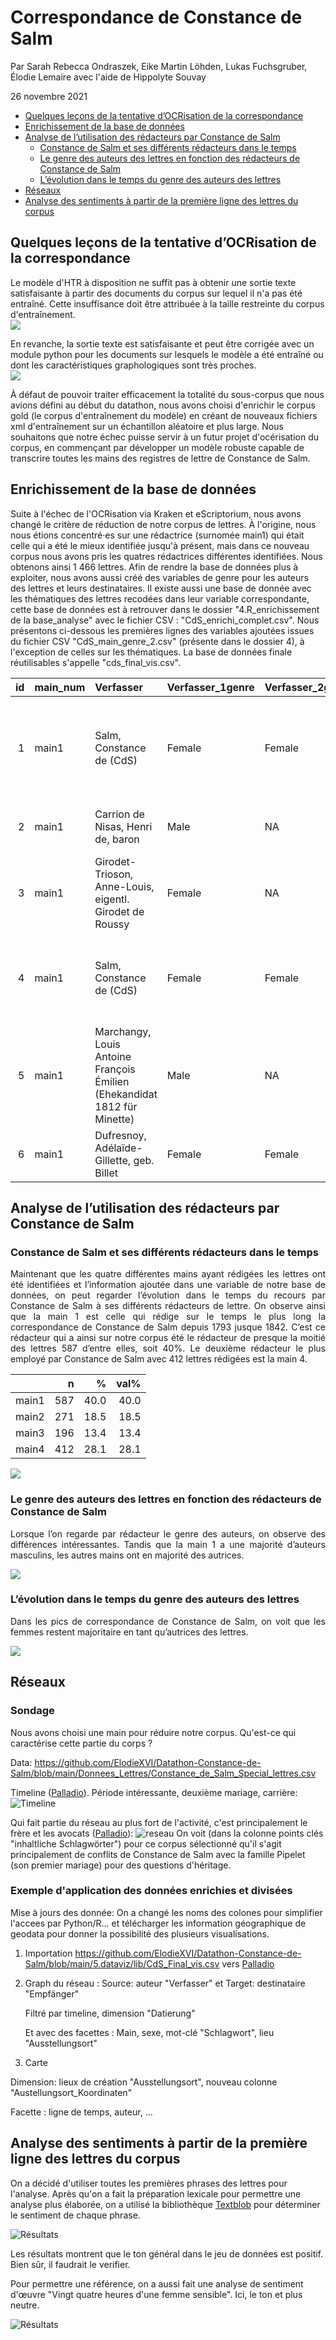 Correspondance de Constance de Salm
================
Par Sarah Rebecca Ondraszek, Eike Martin Löhden, Lukas Fuchsgruber, Élodie Lemaire avec l'aide de Hippolyte Souvay

26 novembre 2021

-   [Quelques leçons de la tentative d’OCRisation de la
    correspondance](#quelques-leçons-de-la-tentative-docrisation-de-la-correspondance)
-   [Enrichissement de la base de
    données](#enrichissement-de-la-base-de-données)
-   [Analyse de l’utilisation des rédacteurs par Constance de
    Salm](#analyse-de-lutilisation-des-rédacteurs-par-constance-de-salm)
    -   [Constance de Salm et ses différents rédacteurs dans le
        temps](#constance-de-salm-et-ses-différents-rédacteurs-dans-le-temps)
    -   [Le genre des auteurs des lettres en fonction des rédacteurs de
        Constance de
        Salm](#le-genre-des-auteurs-des-lettres-en-fonction-des-rédacteurs-de-constance-de-salm)
    -   [L’évolution dans le temps du genre des auteurs des
        lettres](#lévolution-dans-le-temps-du-genre-des-auteurs-des-lettres)
-   [Réseaux](#réseaux)
-   [Analyse des sentiments à partir de la première ligne des lettres du corpus](#analyse-des-sentiments-à-partir-de-la-première-ligne-des-lettres-du-corpus)

## Quelques leçons de la tentative d’OCRisation de la correspondance

Le modèle d'HTR à disposition ne suffit pas à obtenir une sortie texte satisfaisante à partir des documents du corpus sur lequel il n'a pas été entraîné. Cette insuffisance doit être attribuée à la taille restreinte du corpus d'entraînement.
<img src="Quelques-graphiques_files/htr_inefficace.png" style="display: block; margin: auto;" />

En revanche, la sortie texte est satisfaisante et peut être corrigée avec un module python pour les documents sur lesquels le modèle a été entraîné ou dont les caractéristiques graphologiques sont très proches.
<img src="Quelques-graphiques_files/htr_efficace.png" style="display: block; margin: auto;" />

À défaut de pouvoir traiter efficacement la totalité du sous-corpus que nous avions défini au début du datathon, nous avons choisi d'enrichir le corpus gold (le corpus d'entraînement du modèle) en créant de nouveaux fichiers xml d'entraînement sur un échantillon aléatoire et plus large. Nous souhaitons que notre échec puisse servir à un futur projet d'océrisation du corpus, en commençant par développer un modèle robuste capable de transcrire toutes les mains des registres de lettre de Constance de Salm.


## Enrichissement de la base de données

Suite à l'échec de l'OCRisation via Kraken et eScriptorium, nous avons changé le critère de réduction de notre corpus de lettres. À l'origine, nous nous étions concentré·es sur une rédactrice (surnomée main1) qui était celle qui a été le mieux identifiée jusqu'à présent, mais dans ce nouveau corpus nous avons pris les quatres rédactrices différentes identifiées. Nous obtenons ainsi 1 466 lettres. Afin de rendre la base de données plus à exploiter, nous avons aussi créé des variables de genre pour les auteurs des lettres et leurs destinataires. Il existe aussi une base de donnée avec les thématiques des lettres recodées dans leur variable correspondante, cette base de données est à retrouver dans le dossier "4.R_enrichissement de la base_analyse" avec le fichier CSV : "CdS_enrichi_complet.csv". Nous présentons ci-dessous les premières lignes des variables ajoutées issues du fichier CSV "CdS_main_genre_2.csv" (présente dans le dossier 4), à l'exception de celles sur les thématiques. La base de données finale réutilisables s'appelle "cds_final_vis.csv".

|  id | main\_num | Verfasser                                                                | Verfasser\_1genre | Verfasser\_2genre | Empfänger                                                                        | Empfänger1genre | Datierung..JJJJ.MM.TT. | Schlagwörter                                                                                                   |
|----:|:----------|:-------------------------------------------------------------------------|:------------------|:------------------|:---------------------------------------------------------------------------------|:----------------|:-----------------------|:---------------------------------------------------------------------------------------------------------------|
|   1 | main1     | Salm, Constance de (CdS)                                                 | Female            | Female            | Pailliet, Jean Baptiste Joseph (Anwalt der CdS in Orléans, um 1829)              | Female          | 1841-11-09             | CdS: Œuvres complètes (1842); Tod/Trauer; CdS: Vierbändige Werkausgabe (1835/1836), 2 Prosa- und 2 Poesiebände |
|   2 | main1     | Carrion de Nisas, Henri de, baron                                        | Male              | NA                | Salm, Constance de (CdS)                                                         | Female          | 1810-05-22             | CdS: Cantate sur le mariage de Sa Majesté l’Empereur (1810)                                                    |
|   3 | main1     | Girodet-Trioson, Anne-Louis, eigentl. Girodet de Roussy                  | Female            | NA                | Salm, Constance de (CdS)                                                         | Female          | 1817-05-20             | NA                                                                                                             |
|   4 | main1     | Salm, Constance de (CdS)                                                 | Female            | Female            | Pailliet, Jean Baptiste Joseph (Anwalt der CdS in Orléans, um 1829)              | Female          | 1829-06-03             | Wirtschaft/Finanzen; Prozess/Gericht                                                                           |
|   5 | main1     | Marchangy, Louis Antoine François Émilien (Ehekandidat 1812 für Minette) | Male              | NA                | Martini, Jean Paul Égide, eigentl. Johann Paul Ägidius Martin bzw. Schwarzendorf | Female          | NA                     | NA                                                                                                             |
|   6 | main1     | Dufresnoy, Adélaïde-Gillette, geb. Billet                                | Female            | Female            | Salm, Constance de (CdS)                                                         | Female          | 1811-01-28             | Briefpartner/Werk                                                                                              |

## Analyse de l’utilisation des rédacteurs par Constance de Salm

### Constance de Salm et ses différents rédacteurs dans le temps

<p style="text-align:justify;">
Maintenant que les quatre différentes mains ayant rédigées les lettres
ont été identifiées et l’information ajoutée dans une variable de notre
base de données, on peut regarder l’évolution dans le temps du recours
par Constance de Salm à ses différents rédacteurs de lettre. On observe
ainsi que la main 1 est celle qui rédige sur le temps le plus long la
correspondance de Constance de Salm depuis 1793 jusque 1842. C’est ce
rédacteur qui a ainsi sur notre corpus été le rédacteur de presque la
moitié des lettres 587 d’entre elles, soit 40%. Le deuxième rédacteur le
plus employé par Constance de Salm avec 412 lettres rédigées est la main
4.
</p>

|       |   n |    % | val% |
|:------|----:|-----:|-----:|
| main1 | 587 | 40.0 | 40.0 |
| main2 | 271 | 18.5 | 18.5 |
| main3 | 196 | 13.4 | 13.4 |
| main4 | 412 | 28.1 | 28.1 |

<img src="Quelques-graphiques_files/figure-gfm/unnamed-chunk-2-1.png" style="display: block; margin: auto;" />

### Le genre des auteurs des lettres en fonction des rédacteurs de Constance de Salm

<p style="text-align:justify;">
Lorsque l’on regarde par rédacteur le genre des auteurs, on observe des
différences intéressantes. Tandis que la main 1 a une majorité d’auteurs
masculins, les autres mains ont en majorité des autrices.
</p>

<img src="Quelques-graphiques_files/figure-gfm/unnamed-chunk-3-1.png" style="display: block; margin: auto;" />

### L’évolution dans le temps du genre des auteurs des lettres

<p style="text-align:justify;">
Dans les pics de correspondance de Constance de Salm, on voit que les
femmes restent majoritaire en tant qu’autrices des lettres.
</p>

<img src="Quelques-graphiques_files/figure-gfm/unnamed-chunk-4-1.png" style="display: block; margin: auto;" />

## Réseaux

### Sondage

Nous avons choisi une main pour réduire notre corpus. Qu'est-ce qui caractérise cette partie du corps ?

Data: https://github.com/ElodieXVI/Datathon-Constance-de-Salm/blob/main/Donnees_Lettres/Constance_de_Salm_Special_lettres.csv

Timeline ([Palladio](http://hdlab.stanford.edu/palladio/)). Période intéressante, deuxième mariage, carrière:
![Timeline](timeline%20corpus%20séléctionné.PNG)

Qui fait partie du réseau au plus fort de l'activité, c'est principalement le frère et les avocats ([Palladio](http://hdlab.stanford.edu/palladio/)):
![reseau](reseau%20corpus%20sélectionné%20-%20focalisation%20temporelle%20en%20fonction%20de%20la%20quantité%20-%20resultat%20principalement%20frère%20et%20avocat.PNG)
On voit (dans la colonne points clés "inhaltliche Schlagwörter") pour ce corpus sélectionné qu'il s'agit principalement de conflits de Constance de Salm avec la famille Pipelet (son premier mariage) pour des questions d'héritage.

### Exemple d'application des données enrichies et divisées

Mise à jours des donnée: On a changé les noms des colones pour simplifier l'accees par Python/R... et télécharger les information géographique de geodata pour donner la possibilité des plusieurs visualisations.

1. Importation https://github.com/ElodieXVI/Datathon-Constance-de-Salm/blob/main/5.dataviz/lib/CdS_Final_vis.csv vers [Palladio](http://hdlab.stanford.edu/palladio/)

2. Graph du réseau : Source: auteur "Verfasser" et Target: destinataire "Empfänger"

    Filtré par timeline, dimension "Datierung"

    Et avec des facettes :  Main, sexe, mot-clé "Schlagwort", lieu "Ausstellungsort"

3. Carte

Dimension: lieux de création "Ausstellungsort", nouveau colonne "Austellungsort_Koordinaten"

Facette : ligne de temps, auteur, ...


## Analyse des sentiments à partir de la première ligne des lettres du corpus
On a décidé d'utiliser toutes les premières phrases des lettres pour l'analyse. Après qu'on a fait la préparation
lexicale pour permettre une analyse plus élaborée, on a utilisé la bibliothèque 
[Textblob](https://www.kaggle.com/fedi1996/french-sentiment-analysis-using-textblob/notebook) pour déterminer le sentiment de chaque phrase.

![Résultats](resultats_figure.png)

Les résultats montrent que le ton général dans le jeu de données est positif. Bien sûr, il faudrait le verifier.

Pour permettre une référence, on a aussi fait une analyse de sentiment d'œuvre "Vingt quatre heures d'une femme sensible". Ici, le ton et plus neutre.

![Résultats](resultats_figure_24heures.png)
